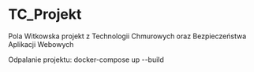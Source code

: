 # TC_Projekt

Pola Witkowska projekt z Technologii Chmurowych oraz Bezpieczeństwa Aplikacji Webowych

Odpalanie projektu:
docker-compose up --build
